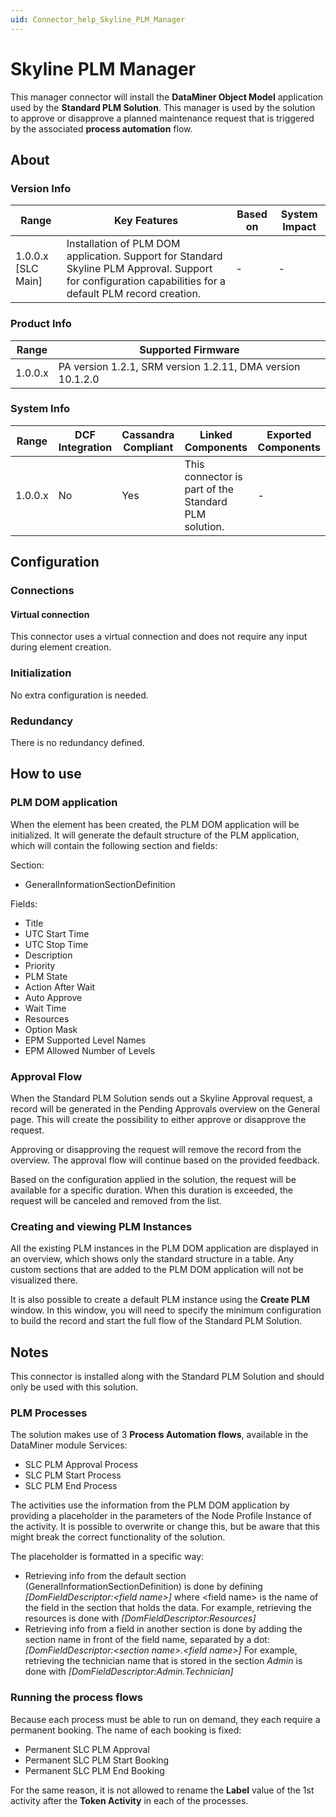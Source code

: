 ```yaml
---
uid: Connector_help_Skyline_PLM_Manager
---
```


# Skyline PLM Manager

This manager connector will install the **DataMiner Object Model** application used by the **Standard PLM Solution**. This manager is used by the solution to approve or disapprove a planned maintenance request that is triggered by the associated **process automation** flow.

## About

### Version Info

| **Range**            | **Key Features**                                                                                                                                          | **Based on** | **System Impact** |
|----------------------|-----------------------------------------------------------------------------------------------------------------------------------------------------------|--------------|-------------------|
| 1.0.0.x \[SLC Main\] | Installation of PLM DOM application. Support for Standard Skyline PLM Approval. Support for configuration capabilities for a default PLM record creation. | \-           | \-                |

### Product Info

| **Range** | **Supported Firmware**                                     |
|-----------|------------------------------------------------------------|
| 1.0.0.x   | PA version 1.2.1, SRM version 1.2.11, DMA version 10.1.2.0 |

### System Info

| **Range** | **DCF Integration** | **Cassandra Compliant** | **Linked Components**                             | **Exported Components** |
|-----------|---------------------|-------------------------|---------------------------------------------------|-------------------------|
| 1.0.0.x   | No                  | Yes                     | This connector is part of the Standard PLM solution. | \-                      |

## Configuration

### Connections

#### Virtual connection

This connector uses a virtual connection and does not require any input during element creation.

### Initialization

No extra configuration is needed.

### Redundancy

There is no redundancy defined.

## How to use

### PLM DOM application

When the element has been created, the PLM DOM application will be initialized. It will generate the default structure of the PLM application, which will contain the following section and fields:

Section:

- GeneralInformationSectionDefinition

Fields:

- Title
- UTC Start Time
- UTC Stop Time
- Description
- Priority
- PLM State
- Action After Wait
- Auto Approve
- Wait Time
- Resources
- Option Mask
- EPM Supported Level Names
- EPM Allowed Number of Levels

### Approval Flow

When the Standard PLM Solution sends out a Skyline Approval request, a record will be generated in the Pending Approvals overview on the General page. This will create the possibility to either approve or disapprove the request.

Approving or disapproving the request will remove the record from the overview. The approval flow will continue based on the provided feedback.

Based on the configuration applied in the solution, the request will be available for a specific duration. When this duration is exceeded, the request will be canceled and removed from the list.

### Creating and viewing PLM Instances

All the existing PLM instances in the PLM DOM application are displayed in an overview, which shows only the standard structure in a table. Any custom sections that are added to the PLM DOM application will not be visualized there.

It is also possible to create a default PLM instance using the **Create PLM** window. In this window, you will need to specify the minimum configuration to build the record and start the full flow of the Standard PLM Solution.

## Notes

This connector is installed along with the Standard PLM Solution and should only be used with this solution.

### PLM Processes

The solution makes use of 3 **Process Automation flows**, available in the DataMiner module Services:

- SLC PLM Approval Process
- SLC PLM Start Process
- SLC PLM End Process

The activities use the information from the PLM DOM application by providing a placeholder in the parameters of the Node Profile Instance of the activity. It is possible to overwrite or change this, but be aware that this might break the correct functionality of the solution.

The placeholder is formatted in a specific way:

- Retrieving info from the default section (GeneralInformationSectionDefinition) is done by defining *\[DomFieldDescriptor:\<field name\>\]* where \<field name\> is the name of the field in the section that holds the data.
  For example, retrieving the resources is done with *\[DomFieldDescriptor:Resources\]*
- Retrieving info from a field in another section is done by adding the section name in front of the field name, separated by a dot: *\[DomFieldDescriptor:\<section name\>.\<field name\>\]*
  For example, retrieving the technician name that is stored in the section *Admin* is done with *\[DomFieldDescriptor:Admin.Technician\]*

### Running the process flows

Because each process must be able to run on demand, they each require a permanent booking. The name of each booking is fixed:

- Permanent SLC PLM Approval
- Permanent SLC PLM Start Booking
- Permanent SLC PLM End Booking

For the same reason, it is not allowed to rename the **Label** value of the 1st activity after the **Token Activity** in each of the processes.
